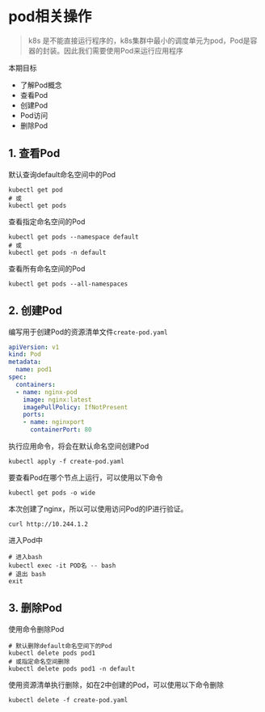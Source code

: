 # pod相关操作

> k8s 是不能直接运行程序的，k8s集群中最小的调度单元为pod，Pod是容器的封装。因此我们需要使用Pod来运行应用程序

本期目标
* 了解Pod概念
* 查看Pod
* 创建Pod
* Pod访问
* 删除Pod

## 1. 查看Pod
默认查询default命名空间中的Pod
```shell
kubectl get pod
# 或
kubectl get pods
```
查看指定命名空间的Pod
```shell
kubectl get pods --namespace default
# 或
kubectl get pods -n default
```
查看所有命名空间的Pod
```shell
kubectl get pods --all-namespaces
```

## 2. 创建Pod
编写用于创建Pod的资源清单文件`create-pod.yaml`
```yaml
apiVersion: v1
kind: Pod
metadata:
  name: pod1
spec:
  containers:
  - name: nginx-pod
    image: nginx:latest
    imagePullPolicy: IfNotPresent
    ports:
    - name: nginxport
      containerPort: 80
```
执行应用命令，将会在默认命名空间创建Pod
```shell
kubectl apply -f create-pod.yaml
```
要查看Pod在哪个节点上运行，可以使用以下命令
```shell
kubectl get pods -o wide
```
本次创建了nginx，所以可以使用访问Pod的IP进行验证。
```shell
curl http://10.244.1.2
```

进入Pod中
```shell
# 进入bash
kubectl exec -it POD名 -- bash
# 退出 bash
exit
```

## 3.  删除Pod
使用命令删除Pod
```shell
# 默认删除default命名空间下的Pod
kubectl delete pods pod1
# 或指定命名空间删除
kubectl delete pods pod1 -n default
```

使用资源清单执行删除，如在2中创建的Pod，可以使用以下命令删除
```shell
kubectl delete -f create-pod.yaml
```